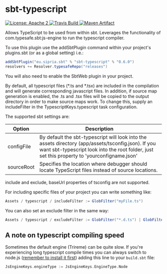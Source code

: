sbt-typescript
==============

<a href="https://raw.githubusercontent.com/margussipria/sbt-typescript/master/LICENSE">
    <img src="https://img.shields.io/hexpm/l/plug.svg"
         alt="License: Apache 2">
</a>
<a href="https://travis-ci.org/margussipria/sbt-typescript/">
    <img src="https://travis-ci.org/margussipria/sbt-typescript.png"
         alt="Travis Build">
</a>
<a href="http://search.maven.org/#search%7Cga%7C1%7Cg%3A%22eu.sipria.sbt%22%20a%3A%22sbt-typescript%22">
    <img src="https://img.shields.io/maven-central/v/eu.sipria.sbt/sbt-typescript.svg"
         alt="Maven Artifact">
</a>

Allows TypeScript to be used from within sbt. Leverages the functionality of com.typesafe.sbt:js-engine to run the
typescript compiler.

To use this plugin use the addSbtPlugin command within your project's plugins.sbt (or as a global setting) i.e.:

```scala
addSbtPlugin("eu.sipria.sbt" % "sbt-typescript" % "0.6.0")
resolvers += Resolver.typesafeRepo("releases")
```

You will also need to enable the SbtWeb plugin in your project.

By default, all typescript files (*.ts and *.tsx) are included in the compilation and will generate corresponding javascript
files. In addition, if source map generation is enabled, the .ts and .tsx files will be copied to the output directory in 
order to make source maps work.  To change this, supply an includeFilter in the TypescriptKeys.typescript task configuration.

The supported sbt settings are:

Option                 | Description
-----------------------|------------
configFile             | By default the sbt-typescript will look into the assets directory (app/assets/tsconfig.json). If you want sbt-typescript look into the root folder, just set this property to 'yourconfigname.json'
sourceRoot             | Specifies the location where debugger should locate TypeScript files instead of source locations.

include and exclude, baseUrl properties of tsconfig are not supported.


For including specific files of your project you can write something like:

```scala
Assets / typescript / includeFilter := GlobFilter("myFile.ts")
```

You can also set an exclude filter in the same way:

```scala
Assets / typescript / excludeFilter := GlobFilter("*.d.ts") | GlobFilter("*.spec.ts") | GlobFilter("**/typings")
```

A note on typescript compiling speed
------------------------------------

Sometimes the default engine (Trireme) can be quite slow. If you're experiencing long typescript compile times you can always switch to node.js ([remember to install it first](http://nodejs.org/download/)) adding this line to your `build.sbt` file:

```scala
JsEngineKeys.engineType := JsEngineKeys.EngineType.Node
```
